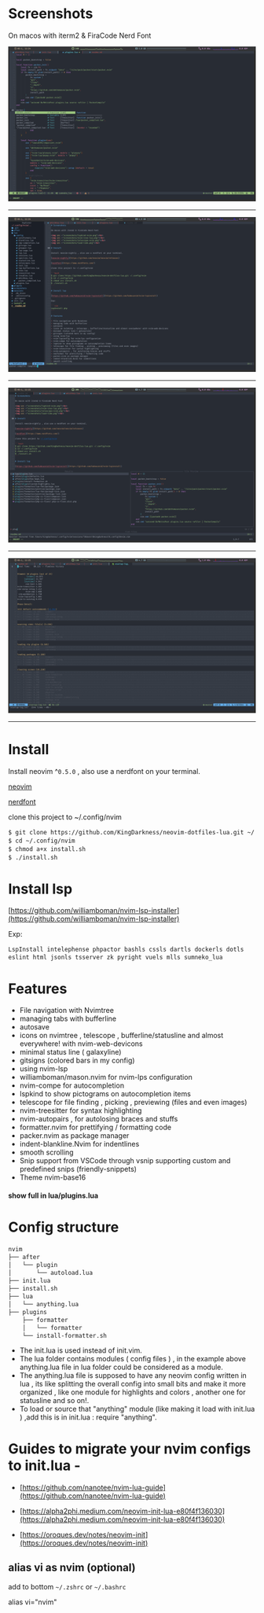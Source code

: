 # Screenshots

On macos with iterm2 & FiraCode Nerd Font

<img src ="screenshots/lspkind-nvim.png"><hr>
<img src ="screenshots/nvim-tree-lua.png"><hr>
<img src ="screenshots/telescope-nvim.png"><hr>
<img src ="screenshots/load-time.png"><hr>

# Install

Install neovim ^`0.5.0` , also use a nerdfont on your terminal.

[neovim](https://github.com/neovim/neovim/releases)

[nerdfont](https://www.nerdfonts.com/)

clone this project to ~/.config/nvim

```bash
$ git clone https://github.com/KingDarkness/neovim-dotfiles-lua.git ~/.config/nvim
$ cd ~/.config/nvim
$ chmod a+x install.sh
$ ./install.sh
```

# Install lsp

[https://github.com/williamboman/nvim-lsp-installer](https://github.com/williamboman/nvim-lsp-installer)

Exp:

```vim
LspInstall intelephense phpactor bashls cssls dartls dockerls dotls eslint html jsonls tsserver zk pyright vuels mlls sumneko_lua
```

# Features

-   File navigation with Nvimtree
-   managing tabs with bufferline
-   autosave
-   icons on nvimtree , telescope , bufferline/statusline and almost everywhere! with nvim-web-devicons
-   minimal status line ( galaxyline)
-   gitsigns (colored bars in my config)
-   using nvim-lsp
-   williamboman/mason.nvim for nvim-lps configuration
-   nvim-compe for autocompletion
-   lspkind to show pictograms on autocompletion items
-   telescope for file finding , picking , previewing (files and even images)
-   nvim-treesitter for syntax highlighting
-   nvim-autopairs , for autolosing braces and stuffs
-   formatter.nvim for prettifying / formatting code
-   packer.nvim as package manager
-   indent-blankline.Nvim for indentlines
-   smooth scrolling
-   Snip support from VSCode through vsnip supporting custom and predefined snips (friendly-snippets)
-   Theme nvim-base16

#### show full in lua/plugins.lua

# Config structure

```
nvim
├── after
│   └── plugin
│       └── autoload.lua
├── init.lua
├── install.sh
├── lua
│   └── anything.lua
├── plugins
    ├── formatter
    │   └── formatter
    └── install-formatter.sh
```

-   The init.lua is used instead of init.vim.
-   The lua folder contains modules ( config files ) , in the example above anything.lua file in lua folder could be considered as a module.
-   The anything.lua file is supposed to have any neovim config written in lua , its like splitting the overall config into small bits and make it more organized , like one module for highlights and colors , another one for statusline and so on!.
-   To load or source that "anything" module (like making it load with init.lua ) ,add this is in init.lua : require "anything".

# Guides to migrate your nvim configs to init.lua -

-   [https://github.com/nanotee/nvim-lua-guide](https://github.com/nanotee/nvim-lua-guide)

-   [https://alpha2phi.medium.com/neovim-init-lua-e80f4f136030](https://alpha2phi.medium.com/neovim-init-lua-e80f4f136030)

-   [https://oroques.dev/notes/neovim-init](https://oroques.dev/notes/neovim-init)

## alias vi as nvim (optional)

add to bottom `~/.zshrc` or `~/.bashrc`

alias vi="nvim"
